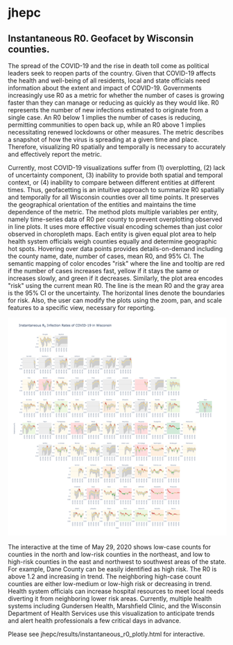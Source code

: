 # jhepc

## Instantaneous R0. Geofacet by Wisconsin counties.

The spread of the COVID-19 and the rise in death toll come as political leaders seek to reopen parts of the country. Given that COVID-19 affects the health and well-being of all residents, local and state officials need information about the extent and impact of COVID-19. Governments increasingly use R0 as a metric for whether the number of cases is growing faster than they can manage or reducing as quickly as they would like. R0 represents the number of new infections estimated to originate from a single case. An R0 below 1 implies the number of cases is reducing, permitting communities to open back up, while an R0 above 1 implies necessitating renewed lockdowns or other measures. The metric describes a snapshot of how the virus is spreading at a given time and place. Therefore, visualizing R0 spatially and temporally is necessary to accurately and effectively report the metric.

Currently, most COVID-19 visualizations suffer from (1) overplotting, (2) lack of uncertainty component, (3) inability to provide both spatial and temporal context, or (4) inability to compare between different entities at different times. Thus, geofacetting is an intuitive approach to summarize R0 spatially and temporally for all Wisconsin counties over all time points. It preserves the geographical orientation of the entities and maintains the time dependence of the metric. The method plots multiple variables per entity, namely time-series data of R0 per county to prevent overplotting observed in line plots. It uses more effective visual encoding schemes than just color observed in choropleth maps. Each entity is given equal plot area to help health system officials weigh counties equally and determine geographic hot spots. Hovering over data points provides details-on-demand including the county name, date, number of cases, mean R0, and 95% CI. The semantic mapping of color encodes "risk" where the line and tooltip are red if the number of cases increases fast, yellow if it stays the same or increases slowly, and green if it decreases. Similarly, the plot area encodes "risk" using the current mean R0. The line is the mean R0 and the gray area is the 95% CI or the uncertainty. The horizontal lines denote the boundaries for risk. Also, the user can modify the plots using the zoom, pan, and scale features to a specific view, necessary for reporting.

![](https://github.com/aravamu2/jhepc/blob/master/results/instantaneous_r0_plotly.png)

The interactive at the time of May 29, 2020 shows low-case counts for counties in the north and low-risk counties in the northeast, and low to high-risk counties in the east and northwest to southwest areas of the state. For example, Dane County can be easily identified as high risk. The R0 is above 1.2 and increasing in trend. The neighboring high-case count counties are either low-medium or low-high risk or decreasing in trend. Health system officials can increase hospital resources to meet local needs diverting it from neighboring lower risk areas. Currently, multiple health systems including Gundersen Health, Marshfield Clinic, and the Wisconsin Department of Health Services use this visualization to anticipate trends and alert health professionals a few critical days in advance.

Please see jhepc/results/instantaneous_r0_plotly.html for interactive.
